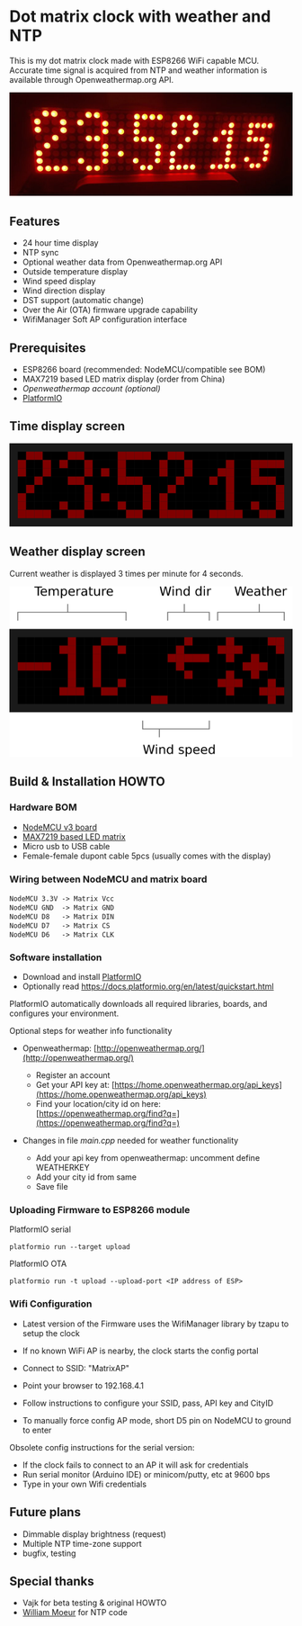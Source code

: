 # Dot matrix clock with weather and NTP

This is my dot matrix clock made with ESP8266 WiFi capable MCU. Accurate time signal is acquired from NTP and weather information is available through Openweathermap.org API.

![esp-matrixclock](pictures/clock.jpg)

## Features
- 24 hour time display
- NTP sync
- Optional weather data from Openweathermap.org API
- Outside temperature display
- Wind speed display
- Wind direction display
- DST support (automatic change)
- Over the Air (OTA) firmware upgrade capability
- WifiManager Soft AP configuration interface

## Prerequisites
- ESP8266 board (recommended: NodeMCU/compatible see BOM)
- MAX7219 based LED matrix display (order from China)
- *Openweathermap account (optional)*
- [PlatformIO](https://platformio.org)

## Time display screen
![esp-matrixclock](pictures/clock-time.png)

## Weather display screen
Current weather is displayed 3 times per minute for 4 seconds.

![esp-matrixclock](pictures/clock-weather.png)

## Build & Installation HOWTO

### Hardware BOM

- [NodeMCU v3 board](http://www.banggood.com/Geekcreit-Doit-NodeMcu-Lua-ESP8266-ESP-12E-WIFI-Development-Board-p-985891.html)
- [MAX7219 based LED matrix](https://www.banggood.com/MAX7219-Dot-Matrix-Module-4-in-1-Display-For-Arduino-p-1072083.html)
- Micro usb to USB cable
- Female-female dupont cable 5pcs (usually comes with the display)

### Wiring between NodeMCU and matrix board

```
NodeMCU 3.3V -> Matrix Vcc
NodeMCU GND  -> Matrix GND
NodeMCU D8   -> Matrix DIN
NodeMCU D7   -> Matrix CS
NodeMCU D6   -> Matrix CLK
```

### Software installation

- Download and install [PlatformIO](https://platformio.org)
- Optionally read https://docs.platformio.org/en/latest/quickstart.html

PlatformIO automatically downloads all required libraries, boards, and configures your environment.

Optional steps for weather info functionality

- Openweathermap: [http://openweathermap.org/](http://openweathermap.org/) 
	- Register an account
	- Get your API key at: [https://home.openweathermap.org/api_keys](https://home.openweathermap.org/api_keys) 
	- Find your location/city id on here: [https://openweathermap.org/find?q=](https://openweathermap.org/find?q=) 

- Changes in file *main.cpp* needed for weather functionality
	- Add your api key from openweathermap: uncomment define WEATHERKEY
	- Add your city id from same
	- Save file

### Uploading Firmware to ESP8266 module

PlatformIO serial
```
platformio run --target upload
```

PlatformIO OTA
```
platformio run -t upload --upload-port <IP address of ESP>
```

### Wifi Configuration

- Latest version of the Firmware uses the WifiManager library by tzapu to setup the clock
- If no known WiFi AP is nearby, the clock starts the config portal
- Connect to SSID: "MatrixAP"
- Point your browser to 192.168.4.1
- Follow instructions to configure your SSID, pass, API key and CityID

- To manually force config AP mode, short D5 pin on NodeMCU to ground to enter


Obsolete config instructions for the serial version:

- If the clock fails to connect to an AP it will ask for credentials
- Run serial monitor (Arduino IDE) or minicom/putty, etc at 9600 bps
- Type in your own Wifi credentials

## Future plans

- Dimmable display brightness (request)
- Multiple NTP time-zone support
- bugfix, testing

## Special thanks

- Vajk for beta testing & original HOWTO
- [William Moeur](https://github.com/moeur) for NTP code

